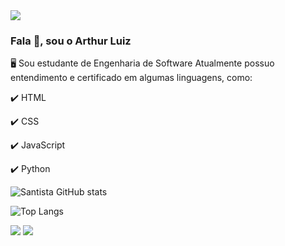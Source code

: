 <img src="https://github.com/pr2tik1/pr2tik1/blob/master/IMAGE-NAME">

### Fala 👋, sou o Arthur Luiz 
🖥️ Sou estudante de Engenharia de Software
Atualmente possuo entendimento e certificado em algumas linguagens, como: 
<p>✔️ HTML</p>
<p>✔️ CSS</p>
<p>✔️ JavaScript</p>
<p>✔️ Python</p>

![Santista GitHub stats](https://github-readme-stats.vercel.app/api?username=arthurluizvieira&show_icons=true&theme=midnight-purple) 


![Top Langs](https://github-readme-stats.vercel.app/api/top-langs/?username=arthurluizvieira&layout=compact)

[<img src="https://img.shields.io/badge/linkedin-%230077B5.svg?&style=for-the-badge&logo=linkedin&logoColor=white" />]([https://www.linkedin.com/in/USERNAME/](https://www.linkedin.com/in/arthur-luiz-vieira-yokomizo-293b78275/)) [<img src = "https://img.shields.io/badge/instagram-%23E4405F.svg?&style=for-the-badge&logo=instagram&logoColor=white">](https://www.instagram.com/@arthurluizvieira__/)
